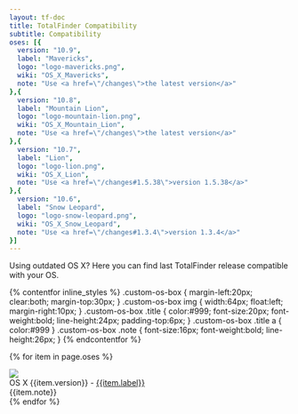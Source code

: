 ```yaml
---
layout: tf-doc
title: TotalFinder Compatibility
subtitle: Compatibility
oses: [{ 
  version: "10.9", 
  label: "Mavericks", 
  logo: "logo-mavericks.png", 
  wiki: "OS_X_Mavericks", 
  note: "Use <a href=\"/changes\">the latest version</a>"
},{ 
  version: "10.8", 
  label: "Mountain Lion", 
  logo: "logo-mountain-lion.png", 
  wiki: "OS_X_Mountain_Lion", 
  note: "Use <a href=\"/changes\">the latest version</a>"
},{ 
  version: "10.7", 
  label: "Lion", 
  logo: "logo-lion.png", 
  wiki: "OS_X_Lion", 
  note: "Use <a href=\"/changes#1.5.38\">version 1.5.38</a>"
},{ 
  version: "10.6", 
  label: "Snow Leopard", 
  logo: "logo-snow-leopard.png", 
  wiki: "OS_X_Snow_Leopard", 
  note: "Use <a href=\"/changes#1.3.4\">version 1.3.4</a>"
}]
---
```


Using outdated OS X? Here you can find last TotalFinder release compatible with your OS.

{% contentfor inline_styles %}
.custom-os-box { margin-left:20px; clear:both; margin-top:30px; }
.custom-os-box img { width:64px; float:left; margin-right:10px; }
.custom-os-box .title { color:#999; font-size:20px; font-weight:bold; line-height:24px; padding-top:6px; }
.custom-os-box .title a { color:#999 }
.custom-os-box .note { font-size:16px; font-weight:bold; line-height:26px; }
{% endcontentfor %}

{% for item in page.oses %}
<div class="custom-os-box">
  <img src="/images/{{item.logo}}">
  <div class="title">OS X {{item.version}} - <a href="http://en.wikipedia.org/wiki/{{item.wiki}}">{{item.label}}</a></div>
  <div class="note">{{item.note}}</div>
</div>
{% endfor %}